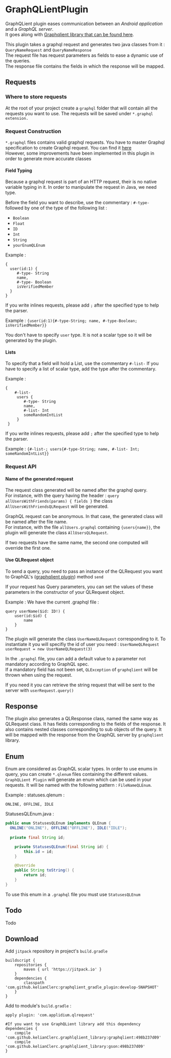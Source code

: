 # GraphQLientPlugin

GraphQLient plugin eases communication between an *Android application* and a *GraphQL server*. \
It goes along with 
[Graphqlient library that can be found here](https://github.com/kelianClerc/graphlqlient_library).

This plugin takes a graphql request and generates two java classes from it : `QueryNameRequest` and 
`QueryNameResponse`\
The request file has request parameters as fields to ease a dynamic use of the queries.\
 The response file contains the fields in which the response will be mapped.

## Requests
### Where to store requests
At the root of your project create a `graphql` folder that will contain all the requests you want to 
use.
The requests will be saved under `*.graphql extension.`

### Request Construction
`*.graphql` files contains valid graphql requests. You have to master Graphql specification to create
 Graphql request. You can find it [here](http://graphql.org/learn/)\
However, some improvements have been implemented in this plugin in order to generate more accurate
classes
#### Field Typing
Because a graphql request is part of an HTTP request, their is no native variable typing in it. 
In order to manipulate the request in Java, we need type.

Before the field you want to describe, use the commentary : `#-type-` followed by one of the type of
the following list :
* `Boolean` 
* `Float` 
* `ID` 
* `Int`
* `String`
* `yourEnumQLEnum`

Example : 
```
{
  user(id:1) {
     #-type- String
     name,
     #-type- Boolean
     isVerifiedMember
  }
}
```
If you write inlines requests, please add `;` after the specified type to help the parser.

Example : 
`{user(id:1){#-type-String; name, #-type-Boolean; isVerifiedMember}}`

You don't have to specify `user` type. It is not a scalar type so it will be generated by the 
plugin.

#### Lists 
To specify that a field will hold a List, use the commentary `#-list-`
If you have to specify a list of scalar type, add the type after the commentary.

Example : 
```
{
    #-list-
     users {
        #-type- String
        name,
        #-list- Int
        someRandomIntList
     }
 }
```
If you write inlines requests, please add `;` after the specified type to help the parser.

Example : 
`{#-list-; users{#-type-String; name, #-list- Int; someRandomIntList}}`

### Request API

#### Name of the generated request
The request class generated will be named after the graphql query.\
For instance, with the query having the header : `query allUsersWithFriends(params) { fields }`
the class `AllUsersWithFriendsQLRequest` will be generated.

GraphQL request can be anonymous. In that case, the generated class will be named after the file
name.\
For instance, with the file `allUsers.graphql` containing `{users{name}}`, the plugin will generate 
the class `AllUsersQLRequest`.

If two requests have the same name, the second one computed will override the first one.

#### Use QLRequest object
To send a query, you need to pass an instance of the QLRequest you want to GraphQL's 
([graphqlient plugin](https://github.com/kelianClerc/graphlqlient_library)) method `send`

If your request has Query parameters, you can set the values of these parameters in the constructor 
of your QLRequest object.

Example :
We have the current .graphql file :
```
query userName($id: ID!) {
    user(id:$id) {
        name
    }
}

```
The plugin will generate the class `UserNameQLRequest` corresponding to it.
To instantiate it you will specifiy the id of user you need :
`UserNameQLRequest userRequest = new UserNameQLRequest(3)`

In the `.graphql` file, you can add a default value to a parameter not mandatory according to GraphQL
spec.\
If a mandatory field has not been set, `QLException` of `graphqlient` will be thrown when using the
request.

If you need it you can retrieve the string request that will be sent to the server with `userRequest.query()`

## Response
The plugin also generates a QLResponse class, named the same way as QLRequest class.
It has fields corresponding to the fields of the response. It also contains nested classes 
corresponding to sub objects of the query. 
It will be mapped with the response from the GraphQL server by `graphqlient` library.

## Enum
Enum are considered as GraphQL scalar types. In order to use enums in query, you can create `*.qlenum` files containing the different values.
`GraphQLient Plugin` will generate an enum which can be used in your requests. It will be named with the following pattern :
`FileNameQLEnum`.

Example :
statuses.qlenum :
``` 
ONLINE, OFFLINE, IDLE
```

StatusesQLEnum.java :
```java
public enum StatusesQLEnum implements QLEnum {
  ONLINE("ONLINE"), OFFLINE("OFFLINE"), IDLE("IDLE");
  
  private final String id;

    private StatusesQLEnum(final String id) {
        this.id = id;
    }

    @Override
    public String toString() {
        return id;
    }
}
```

To use this enum in a `.graphql` file you must use `StatusesQLEnum`

## Todo
Todo

## Download
Add `jitpack` repository in project's `build.gradle`

```
buildscript {
    repositories {
        maven { url 'https://jitpack.io' }
    }
    dependencies {
        classpath 'com.github.kelianClerc:graphqlient_gradle_plugin:develop-SNAPSHOT'
    }
}

```

Add to module's `build.gradle` :
```
apply plugin: 'com.applidium.qlrequest'

#If you want to use GraphQLient library add this dependency
dependencies {
    compile 'com.github.kelianClerc.graphlqlient_library:graphqlient:498b237d09'
    compile 'com.github.kelianClerc.graphlqlient_library:gson:498b237d09'
}
```
